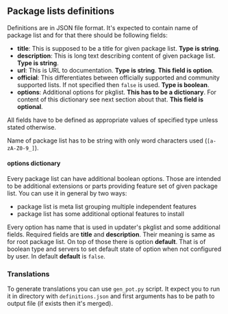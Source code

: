 Package lists definitions
-------------------------
Definitions are in JSON file format. It's expected to contain name of package list
and for that there should be following fields:

* __title__: This is supposed to be a title for given package list. __Type is
  string__.
* __description__: This is long text describing content of given package list.
  __Type is string__.
* __url__:  This is URL to documentation. __Type is string__.  __This field is
  option__.
* __official__: This differentiates between officially supported and community
  supported lists. If not specified then `false` is used. __Type is boolean__.
* __options__: Additional options for pkglist. __This has to be a dictionary__.
  For content of this dictionary see next section about that. __This field is
  optional__.

All fields have to be defined as appropriate values of specified type unless stated
otherwise.

Name of package list has to be string with only word characters used
(`[a-zA-Z0-9_]`).

#### __options__ dictionary
Every package list can have additional boolean options. Those are intended to be
additional extensions or parts providing feature set of given package list. You
can use it in general by two ways:
* package list is meta list grouping multiple independent features
* package list has some additional optional features to install

Every option has name that is used in updater's pkglist and some additional
fields. Required fields are __title__ and __description__. Their meaning is same
as for root package list. On top of those there is option __default__. That is
of boolean type and servers to set default state of option when not configured by
user. In default __default__ is `false`.

### Translations
To generate translations you can use `gen_pot.py` script. It expect you to run it
in directory with `definitions.json` and first arguments has to be path to output
file (if exists then it's merged).
